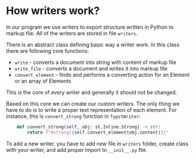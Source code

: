 # How writers work?
In our program we use writers to export structure written in Python to markup file. All of the writers are stored in file ``writers``.

There is an abstract class defining basic way a writer work. In this class there are following core functions:
- ``write`` - converts a document into string with content of markup file
- ``write_file`` - converts a document and writes it into markup file
- ``convert_element`` - finds and performs a converting action for an Element or an array of Elements

This is the core of every writer and generally it should not be changed.

Based on this core we can create our custom writers. The only thing we have to do is to write a proper text representation of each element. For instance, this is ``convert_strong`` function in ``TypstWriter``:
```py
    def convert_strong(self, obj: st.Inline.Strong) -> str:
        return f"#strong[{self.convert_element(obj.content)}]"
```


To add a new writer, you have to add new file in ``writers`` folder, create class with your writer, and add proper import to ``__init__.py`` file.
